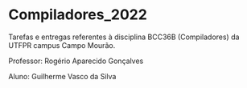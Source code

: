 # Compiladores_2022

Tarefas e entregas referentes à disciplina BCC36B (Compiladores) da UTFPR campus Campo Mourão.

Professor: Rogério Aparecido Gonçalves

Aluno: Guilherme Vasco da Silva